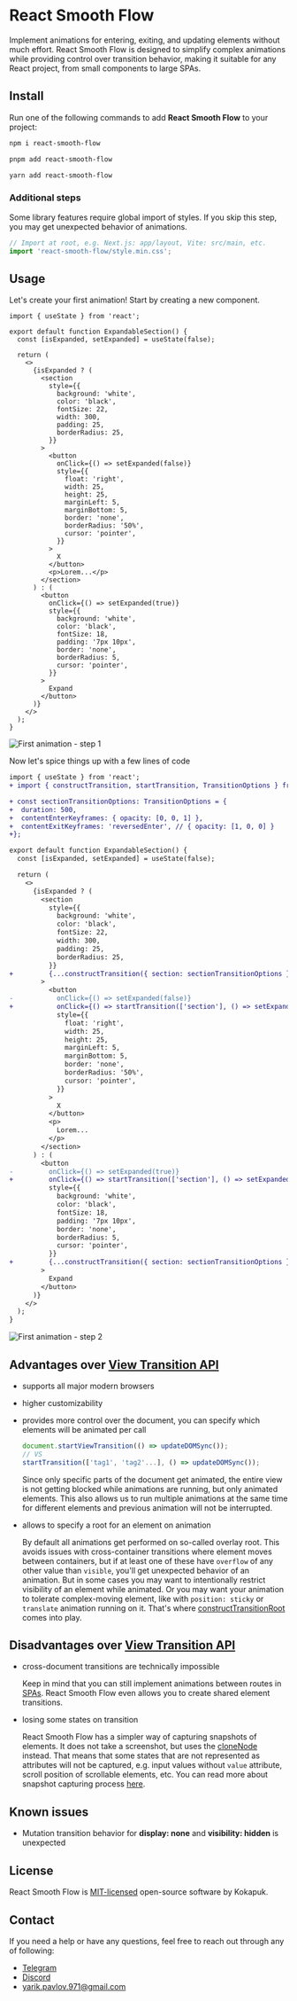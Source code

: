 # React Smooth Flow

Implement animations for entering, exiting, and updating elements without much effort. React Smooth Flow is designed to simplify complex animations while providing control over transition behavior, making it suitable for any React project, from small components to large SPAs.

## Install

Run one of the following commands to add **React Smooth Flow** to your project:

```bash
npm i react-smooth-flow
```

```bash
pnpm add react-smooth-flow
```

```bash
yarn add react-smooth-flow
```

### Additional steps

Some library features require global import of styles. If you skip this step, you may get unexpected behavior of animations.

```js
// Import at root, e.g. Next.js: app/layout, Vite: src/main, etc.
import 'react-smooth-flow/style.min.css';
```

## Usage

Let's create your first animation! Start by creating a new component.

```tsx
import { useState } from 'react';

export default function ExpandableSection() {
  const [isExpanded, setExpanded] = useState(false);

  return (
    <>
      {isExpanded ? (
        <section
          style={{
            background: 'white',
            color: 'black',
            fontSize: 22,
            width: 300,
            padding: 25,
            borderRadius: 25,
          }}
        >
          <button
            onClick={() => setExpanded(false)}
            style={{
              float: 'right',
              width: 25,
              height: 25,
              marginLeft: 5,
              marginBottom: 5,
              border: 'none',
              borderRadius: '50%',
              cursor: 'pointer',
            }}
          >
            X
          </button>
          <p>Lorem...</p>
        </section>
      ) : (
        <button
          onClick={() => setExpanded(true)}
          style={{
            background: 'white',
            color: 'black',
            fontSize: 18,
            padding: '7px 10px',
            border: 'none',
            borderRadius: 5,
            cursor: 'pointer',
          }}
        >
          Expand
        </button>
      )}
    </>
  );
}
```

![First animation - step 1](/.github/assets/first-animation-step-1.gif)

Now let's spice things up with a few lines of code

```diff
import { useState } from 'react';
+ import { constructTransition, startTransition, TransitionOptions } from 'react-smooth-flow';

+ const sectionTransitionOptions: TransitionOptions = {
+  duration: 500,
+  contentEnterKeyframes: { opacity: [0, 0, 1] },
+  contentExitKeyframes: 'reversedEnter', // { opacity: [1, 0, 0] }
+};

export default function ExpandableSection() {
  const [isExpanded, setExpanded] = useState(false);

  return (
    <>
      {isExpanded ? (
        <section
          style={{
            background: 'white',
            color: 'black',
            fontSize: 22,
            width: 300,
            padding: 25,
            borderRadius: 25,
          }}
+         {...constructTransition({ section: sectionTransitionOptions })}
        >
          <button
-           onClick={() => setExpanded(false)}
+           onClick={() => startTransition(['section'], () => setExpanded(false))}
            style={{
              float: 'right',
              width: 25,
              height: 25,
              marginLeft: 5,
              marginBottom: 5,
              border: 'none',
              borderRadius: '50%',
              cursor: 'pointer',
            }}
          >
            X
          </button>
          <p>
            Lorem...
          </p>
        </section>
      ) : (
        <button
-         onClick={() => setExpanded(true)}
+         onClick={() => startTransition(['section'], () => setExpanded(true))}
          style={{
            background: 'white',
            color: 'black',
            fontSize: 18,
            padding: '7px 10px',
            border: 'none',
            borderRadius: 5,
            cursor: 'pointer',
          }}
+         {...constructTransition({ section: sectionTransitionOptions })}
        >
          Expand
        </button>
      )}
    </>
  );
}
```

![First animation - step 2](/.github/assets/first-animation-step-2.gif)

## Advantages over [View Transition API](https://developer.mozilla.org/en-US/docs/Web/API/View_Transition_API)

- supports all major modern browsers
- higher customizability
- provides more control over the document, you can specify which elements will be animated per call

  ```js
  document.startViewTransition(() => updateDOMSync());
  // VS
  startTransition(['tag1', 'tag2'...], () => updateDOMSync());
  ```

  Since only specific parts of the document get animated, the entire view is not getting blocked while animations are running, but only animated elements. This also allows us to run multiple animations at the same time for different elements and previous animation will not be interrupted.

- allows to specify a root for an element on animation

  By default all animations get performed on so-called overlay root. This avoids issues with cross-container transitions where element moves between containers, but if at least one of these have `overflow` of any other value than `visible`, you'll get unexpected behavior of an animation. But in some cases you may want to intentionally restrict visibility of an element while animated. Or you may want your animation to tolerate complex-moving element, like with `position: sticky` or `translate` animation running on it. That's where [constructTransitionRoot](/DOCS.md#constructTransitionRoot) comes into play.

## Disadvantages over [View Transition API](https://developer.mozilla.org/en-US/docs/Web/API/View_Transition_API)

- cross-document transitions are technically impossible

  Keep in mind that you can still implement animations between routes in [SPAs](https://developer.mozilla.org/en-US/docs/Glossary/SPA). React Smooth Flow even allows you to create shared element transitions.

- losing some states on transition

  React Smooth Flow has a simpler way of capturing snapshots of elements. It does not take a screenshot, but uses the [cloneNode](https://developer.mozilla.org/en-US/docs/Web/API/Node/cloneNode) instead. That means that some states that are not represented as attributes will not be captured, e.g. input values without `value` attribute, scroll position of scrollable elements, etc. You can read more about snapshot capturing process [here](/DOCS.md#Concept).

## Known issues

- Mutation transition behavior for **display: none** and **visibility: hidden** is unexpected

## License

React Smooth Flow is [MIT-licensed](/LICENSE) open-source software by Kokapuk.

## Contact

If you need a help or have any questions, feel free to reach out through any of following:

- [Telegram](https://t.me/kokapuk)
- [Discord](https://discord.com/users/387664775473135617)
- yarik.pavlov.971@gmail.com
